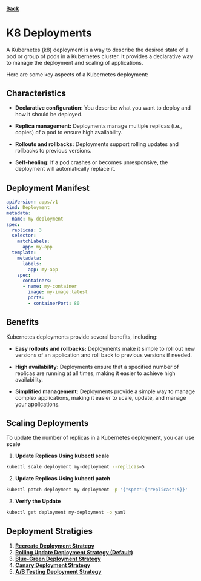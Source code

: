 #### [Back](./README.md)

# K8 Deployments

A Kubernetes (k8) deployment is a way to describe the desired state of a pod or group of pods in a Kubernetes cluster. It provides a declarative way to manage the deployment and scaling of applications.

Here are some key aspects of a Kubernetes deployment:
## Characteristics
+ **Declarative configuration:** You describe what you want to deploy and how it should be deployed.

+ **Replica management:** Deployments manage multiple replicas (i.e., copies) of a pod to ensure high availability.

+ **Rollouts and rollbacks:** Deployments support rolling updates and rollbacks to previous versions.

+ **Self-healing:** If a pod crashes or becomes unresponsive, the deployment will automatically replace it.

## Deployment Manifest
```yaml
apiVersion: apps/v1
kind: Deployment
metadata:
  name: my-deployment
spec:
  replicas: 3
  selector:
    matchLabels:
      app: my-app
  template:
    metadata:
      labels:
        app: my-app
    spec:
      containers:
      - name: my-container
        image: my-image:latest
        ports:
        - containerPort: 80
```

## Benefits
Kubernetes deployments provide several benefits, including:

+ **Easy rollouts and rollbacks:** Deployments make it simple to roll out new versions of an application and roll back to previous versions if needed.

+ **High availability:** Deployments ensure that a specified number of replicas are running at all times, making it easier to achieve high availability.

+ **Simplified management:** Deployments provide a simple way to manage complex applications, making it easier to scale, update, and manage your applications.

## Scaling Deployments
To update the number of replicas in a Kubernetes deployment, you can use **scale** 

1. **Update Replicas Using kubectl scale**
```bash
kubectl scale deployment my-deployment --replicas=5
```

2. **Update Replicas Using kubectl patch**
```bash
kubectl patch deployment my-deployment -p '{"spec":{"replicas":5}}'
```

3. **Verify the Update**
```bash
kubectl get deployment my-deployment -o yaml
```

## Deployment Stratigies

1. **[Recreate Deployment Strategy](./Deployment-Strategies/Recreate.md)**
2. **[Rolling Update Deployment Strategy (Default)](./Deployment-Strategies/Rolling-Update.md)**
3. **[Blue-Green Deployment Strategy](./Deployment-Strategies/Blue-Green.md)**
4. **[Canary Deployment Strategy](./Deployment-Strategies/Canary.md)**
5. **[A/B Testing Deployment Strategy](./Deployment-Strategies/A-B-Testing.md)**

